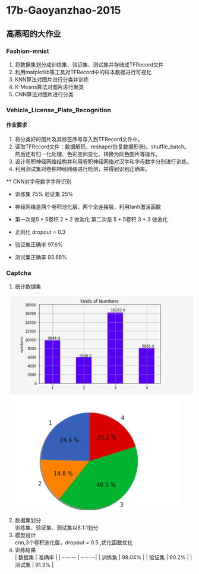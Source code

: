 # 17b-Gaoyanzhao-2015
## 高燕昭的大作业
### Fashion-mnist  
1. 将数据集划分成训练集、验证集、测试集并存储成TFRecord文件  
2. 利用matplotlib等工具对TFRecord中的样本数据进行可视化  
3. KNN算法对图片进行分类并训练  
4. K-Means算法对图片进行聚类  
5. CNN算法对图片进行分类  


### Vehicle_License_Plate_Recognition
#### 作业要求
1. 将分类好的图片及其标签序号存入到TFRecord文件中。  
2. 读取TFRecord文件：数据解码，reshape(恢复数据形状)。shuffle_batch。然后还有归一化处理、色彩空间变化、转换为灰色图片等操作。  
3. 设计卷积神经网络结构并利用卷积神经网络对汉字和字母数字分别进行训练。  
4. 利用测试集对卷积神经网络进行检测，并得到识别正确率。  
  
 ** CNN对字母数字字符识别  
 
 - 训练集 75% 验证集 25%  
 - 神经网络是两个卷积池化层，两个全连接层，利用tanh激活函数  
 - 第一次是5 * 5卷积 2 * 2 做池化 第二次是 5 * 5卷积 3 * 3 做池化  
 - 正则化 dropout = 0.3
 
 - 验证集正确率 97.6%  
 - 测试集正确率 93.66%  


### Captcha  

1. 统计数据集

![](./Captcha/images/123.png)
![](./Captcha/images/234.png)

2. 数据集划分  
训练集、验证集、测试集以8:1:1划分
3. 模型设计  
cnn,3个卷积池化层，dropout = 0.5 ,优化函数优化
4. 训练结果  
 | 数据集 | 准确率 |
 | ------ | ------|
 | 训练集 | 98.04% |
 | 验证集 | 90.2% |
 | 测试集 | 91.3% |

